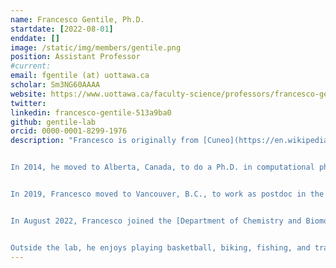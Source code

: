 ```yaml
---
name: Francesco Gentile, Ph.D.
startdate: [2022-08-01]
enddate: []
image: /static/img/members/gentile.png
position: Assistant Professor
#current:
email: fgentile (at) uottawa.ca
scholar: Sm3NG60AAAA
website: https://www.uottawa.ca/faculty-science/professors/francesco-gentile
twitter:
linkedin: francesco-gentile-513a9ba0
github: gentile-lab
orcid: 0000-0001-8299-1976
description: "Francesco is originally from [Cuneo](https://en.wikipedia.org/wiki/Cuneo), a beautiful small town in Northwest Italy's Alps. He did his bachelor's and master's in Bioengineering at Politecnico di Torino, where he developed a strong interest in molecular modeling.


In 2014, he moved to Alberta, Canada, to do a Ph.D. in computational physics at the University of Alberta, under the supervision of [Jack Tuszynski](https://scholar.google.ca/citations?user=vQh8WdcAAAAJ&hl=en) and [Khaled Barakat](https://scholar.google.com/citations?user=j-f21_sAAAAJ&hl=en). During his Ph.D., he worked on discovering and designing small molecule inhibitors of DNA repair proteins that could enhance cancer chemotherapy. His research was primarly supported by an [Alberta Innovates graduate scholarship](https://albertainnovates.ca/funding/graduate-student-scholarships/).


In 2019, Francesco moved to Vancouver, B.C., to work as postdoc in the lab of [Art Cherkasov](https://www.prostatecentre.com/about-us/people/dr-art-cherkasov) at the Vancouver Prostate Centre. There, he developed machine learning methods for structure-based virtual screening and used them to identify novel small molecule inhibitors of SARS-CoV-2 main protease and key proteins involved in resistant prostate and breast cancer. His postdoctoral research was supported by an [Ermenegildo Zegna Founder's Scholarship](https://www.zegnagroup.com/en/our-actions/founders-scholarship/), a [CIHR fellowship](https://cihr-irsc.gc.ca/e/38886.html), and a joint fellowship from [Michael Smith Foundation for Health Research]( https://healthresearchbc.ca/fundingprogram/research-trainee-program) and [Vancouver Coastal Health Research Institute/ VGH & UBC Hospital Foundation](https://vghfoundation.ca/).


In August 2022, Francesco joined the [Department of Chemistry and Biomolecular Sciences](https://www.uottawa.ca/faculty-science/chemistry-biomolecular-sciences) at the University of Ottawa as Assistant Professor. Since 2023, he is also a Principal Investigator at the [Ottawa Institute of Systems Biology](https://www.uottawa.ca/research-innovation/ottawa-institute-systems-biology).


Outside the lab, he enjoys playing basketball, biking, fishing, and traveling around the world."
---
```

